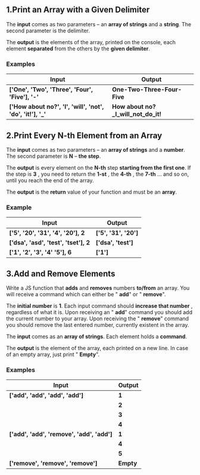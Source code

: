 ## 1.Print an Array with a Given Delimiter

The **input** comes as two parameters – an **array of strings** and a **string**. The second parameter is the delimiter.

The **output** is the elements of the array, printed on the console, each element **separated** from the others by the **given delimiter**.

### Examples

| **Input** | **Output** |
| --- | --- |
| **['One',**  **'Two',**  **'Three',**  **'Four',** **'Five'],**  **'-'** | **One-Two-Three-Four-Five** |
| **['How about no?',**  **'I',** **'will',** **'not',** **'do',** **'it!'],** **'\_'** | **How about no?\_I\_will\_not\_do\_it!** |


## 2.Print Every N-th Element from an Array

The **input** comes as two parameters – an **array of strings** and a **number**. The second parameter is **N** – **the step**.

The **output** is every element on the **N-th** step **starting from the first one**. If the step is **3** , you need to return the **1-st** , the **4-th** , the **7-th** … and so on, until you reach the end of the array.

The **output** is the **return** value of your function and must be an **array**.

### Example

| **Input** | **Output** |
| --- | --- |
| **['5',**  **'20',**  **'31',**  **'4',** **'20'],**  **2** |**['5', '31', '20']** |
| **['dsa',** **'asd',** **'test',** **'tset'],** **2** | **['dsa', 'test']** |
| **['1',**  **'2',** **'3',** **'4'** **'5'],** **6** | **['1']** |


## 3.Add and Remove Elements

Write a JS function that **adds** and **removes** numbers **to/from** an array. You will receive a command which can either be " **add**" or " **remove**".

The **initial number** is **1**. Each input command should **increase that number** , regardless of what it is.
Upon receiving an " **add**" command you should add the current number to your array.
Upon receiving the " **remove**" command you should remove the last entered number, currently existent in the array.

The **input** comes as an **array of strings**. Each element holds a **command**.

The **output** is the element of the array, each printed on a new line. In case of an empty array, just print " **Empty**".

### Examples

| **Input** | **Output** |
| --- | --- |
| **['add',**  **'add',**  **'add',** **'add']**| **1** |
|| **2** |
|| **3** |
|| **4** |
| **['add',**  **'add',**  **'remove',**  **'add',** **'add']** | **1** |
|| **4** |
|| **5** |
| **['remove',**  **'remove',** **'remove']** | **Empty** |

